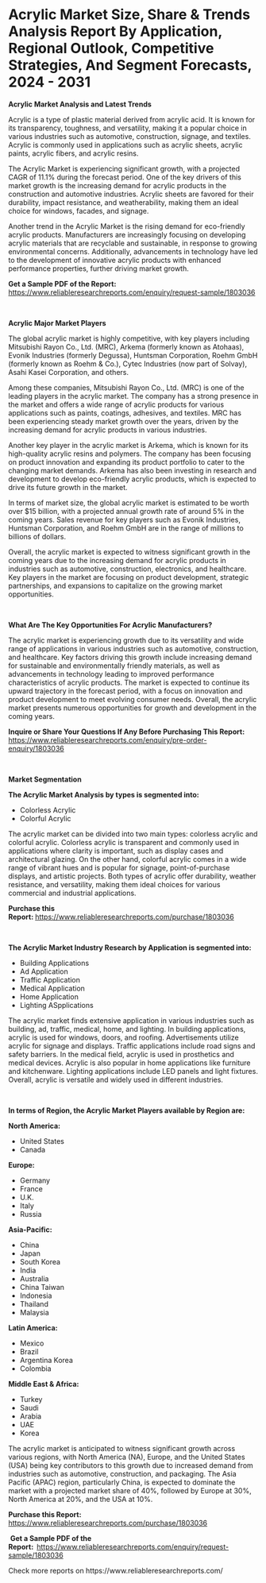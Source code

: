 <p><h1>Acrylic Market Size, Share & Trends Analysis Report By Application, Regional Outlook, Competitive Strategies, And Segment Forecasts, 2024 - 2031</h1></p><p><strong>Acrylic Market Analysis and Latest Trends</strong></p>
<p><p>Acrylic is a type of plastic material derived from acrylic acid. It is known for its transparency, toughness, and versatility, making it a popular choice in various industries such as automotive, construction, signage, and textiles. Acrylic is commonly used in applications such as acrylic sheets, acrylic paints, acrylic fibers, and acrylic resins.</p><p>The Acrylic Market is experiencing significant growth, with a projected CAGR of 11.1% during the forecast period. One of the key drivers of this market growth is the increasing demand for acrylic products in the construction and automotive industries. Acrylic sheets are favored for their durability, impact resistance, and weatherability, making them an ideal choice for windows, facades, and signage.</p><p>Another trend in the Acrylic Market is the rising demand for eco-friendly acrylic products. Manufacturers are increasingly focusing on developing acrylic materials that are recyclable and sustainable, in response to growing environmental concerns. Additionally, advancements in technology have led to the development of innovative acrylic products with enhanced performance properties, further driving market growth.</p></p>
<p><strong>Get a Sample PDF of the Report:&nbsp;</strong> <a href="https://www.reliableresearchreports.com/enquiry/request-sample/1803036">https://www.reliableresearchreports.com/enquiry/request-sample/1803036</a></p>
<p>&nbsp;</p>
<p><strong>Acrylic Major Market Players</strong></p>
<p><p>The global acrylic market is highly competitive, with key players including Mitsubishi Rayon Co., Ltd. (MRC), Arkema (formerly known as Atohaas), Evonik Industries (formerly Degussa), Huntsman Corporation, Roehm GmbH (formerly known as Roehm & Co.), Cytec Industries (now part of Solvay), Asahi Kasei Corporation, and others.</p><p>Among these companies, Mitsubishi Rayon Co., Ltd. (MRC) is one of the leading players in the acrylic market. The company has a strong presence in the market and offers a wide range of acrylic products for various applications such as paints, coatings, adhesives, and textiles. MRC has been experiencing steady market growth over the years, driven by the increasing demand for acrylic products in various industries.</p><p>Another key player in the acrylic market is Arkema, which is known for its high-quality acrylic resins and polymers. The company has been focusing on product innovation and expanding its product portfolio to cater to the changing market demands. Arkema has also been investing in research and development to develop eco-friendly acrylic products, which is expected to drive its future growth in the market.</p><p>In terms of market size, the global acrylic market is estimated to be worth over $15 billion, with a projected annual growth rate of around 5% in the coming years. Sales revenue for key players such as Evonik Industries, Huntsman Corporation, and Roehm GmbH are in the range of millions to billions of dollars.</p><p>Overall, the acrylic market is expected to witness significant growth in the coming years due to the increasing demand for acrylic products in industries such as automotive, construction, electronics, and healthcare. Key players in the market are focusing on product development, strategic partnerships, and expansions to capitalize on the growing market opportunities.</p></p>
<p>&nbsp;</p>
<p><strong>What Are The Key Opportunities For Acrylic Manufacturers?</strong></p>
<p><p>The acrylic market is experiencing growth due to its versatility and wide range of applications in various industries such as automotive, construction, and healthcare. Key factors driving this growth include increasing demand for sustainable and environmentally friendly materials, as well as advancements in technology leading to improved performance characteristics of acrylic products. The market is expected to continue its upward trajectory in the forecast period, with a focus on innovation and product development to meet evolving consumer needs. Overall, the acrylic market presents numerous opportunities for growth and development in the coming years.</p></p>
<p><strong>Inquire or Share Your Questions If Any Before Purchasing This Report:</strong> <a href="https://www.reliableresearchreports.com/enquiry/pre-order-enquiry/1803036">https://www.reliableresearchreports.com/enquiry/pre-order-enquiry/1803036</a></p>
<p>&nbsp;</p>
<p><strong>Market Segmentation</strong></p>
<p><strong>The Acrylic Market Analysis by types is segmented into:</strong></p>
<p><ul><li>Colorless Acrylic</li><li>Colorful Acrylic</li></ul></p>
<p><p>The acrylic market can be divided into two main types: colorless acrylic and colorful acrylic. Colorless acrylic is transparent and commonly used in applications where clarity is important, such as display cases and architectural glazing. On the other hand, colorful acrylic comes in a wide range of vibrant hues and is popular for signage, point-of-purchase displays, and artistic projects. Both types of acrylic offer durability, weather resistance, and versatility, making them ideal choices for various commercial and industrial applications.</p></p>
<p><strong>Purchase this Report:&nbsp;</strong><a href="https://www.reliableresearchreports.com/purchase/1803036">https://www.reliableresearchreports.com/purchase/1803036</a></p>
<p>&nbsp;</p>
<p><strong>The Acrylic Market Industry Research by Application is segmented into:</strong></p>
<p><ul><li>Building Applications</li><li>Ad Application</li><li>Traffic Application</li><li>Medical Application</li><li>Home Application</li><li>Lighting ASpplications</li></ul></p>
<p><p>The acrylic market finds extensive application in various industries such as building, ad, traffic, medical, home, and lighting. In building applications, acrylic is used for windows, doors, and roofing. Advertisements utilize acrylic for signage and displays. Traffic applications include road signs and safety barriers. In the medical field, acrylic is used in prosthetics and medical devices. Acrylic is also popular in home applications like furniture and kitchenware. Lighting applications include LED panels and light fixtures. Overall, acrylic is versatile and widely used in different industries.</p></p>
<p>&nbsp;</p>
<p><strong>In terms of Region, the Acrylic Market Players available by Region are:</strong></p>
<p>
    <p> <strong> North America: </strong>
        <ul>
            <li>United States</li>
            <li>Canada</li>
        </ul>
        </p> 
    <p> <strong> Europe: </strong>
        <ul>
            <li>Germany</li>
            <li>France</li>
            <li>U.K.</li>
            <li>Italy</li>
            <li>Russia</li>
        </ul>
        </p> 
    <p> <strong> Asia-Pacific: </strong>
        <ul>
            <li>China</li>
            <li>Japan</li>
            <li>South Korea</li>
            <li>India</li>
            <li>Australia</li>
            <li>China Taiwan</li>
            <li>Indonesia</li>
            <li>Thailand</li>
            <li>Malaysia</li>
        </ul>
        </p> 
    <p> <strong> Latin America: </strong>
        <ul>
            <li>Mexico</li>
            <li>Brazil</li>
            <li>Argentina Korea</li>
            <li>Colombia</li>
        </ul>
        </p> 
    <p> <strong> Middle East & Africa: </strong>
        <ul>
            <li>Turkey</li>
            <li>Saudi</li>
            <li>Arabia</li>
            <li>UAE</li>
            <li>Korea</li>
        </ul>
    </p>
    </p>
<p><p>The acrylic market is anticipated to witness significant growth across various regions, with North America (NA), Europe, and the United States (USA) being key contributors to this growth due to increased demand from industries such as automotive, construction, and packaging. The Asia Pacific (APAC) region, particularly China, is expected to dominate the market with a projected market share of 40%, followed by Europe at 30%, North America at 20%, and the USA at 10%.</p></p>
<p><strong>Purchase this Report: </strong><a href="https://www.reliableresearchreports.com/purchase/1803036">https://www.reliableresearchreports.com/purchase/1803036</a></p>
<p>&nbsp;<strong>Get a Sample PDF of the Report:&nbsp;&nbsp;</strong><a href="https://www.reliableresearchreports.com/enquiry/request-sample/1803036">https://www.reliableresearchreports.com/enquiry/request-sample/1803036</a></p>
<p><strong></strong></p>
<p>Check more reports on https://www.reliableresearchreports.com/</p>